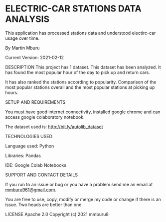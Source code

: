 # ELECTRIC-CAR STATIONS DATA ANALYSIS
This application has processed stations data and understood electirc-car usage over time.

By Martin Mburu

Current Version: 2021-02-12


DESCRIPTION
This project has 1 dataset. This dataset has been analyzed. It has found the most popular hour of the day to pick up and return cars. 

It has also ranked the stations according to popularity. Comparison of the most popular stations overall and the most popular stations at picking up hours.



SETUP AND REQUIREMENTS

You must have good internet connectivity, installed google chrome and can access google colaboratory notebook.

The dataset used is: http://bit.ly/autolib_dataset


TECHNOLOGIES USED

Language used: Python

Libraries: Pandas

IDE: Google Colab Notebooks


SUPPORT AND CONTACT DETAILS

If you run to an issue or bug or you have a problem send me an email at mmburu961@gmail.com.

You are free to use, copy, modify or merge my code or change if there is an issue. Two heads are better than one.
 
LICENSE
Apache 2.0
Copyright (c) 2021
mmburu8
